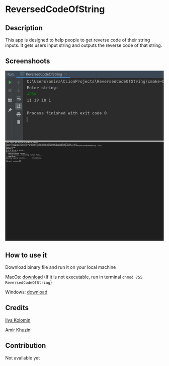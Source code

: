 # ReversedCodeOfString
## Description
This app is designed to help people to get reverse code of their string inputs. It gets users input string and outputs the reverse code of that string.
## Screenshoots
![](https://github.com/Ilya-Kolomin/ReversedCodeOfString/blob/main/Screenshots/1.jpg?raw=true)
![](https://github.com/Ilya-Kolomin/ReversedCodeOfString/blob/main/Screenshots/2.png?raw=true)
## How to use it
Download binary file and run it on your local machine

MacOs: [download](https://github.com/Ilya-Kolomin/ReversedCodeOfString/releases/download/1.0/ReversedCodeOfString)
(If it is not executable, run in terminal `chmod 755 ReversedCodeOfString`)

Windows: [download](https://github.com/Ilya-Kolomin/ReversedCodeOfString/releases/download/1.0/ReversedCodeOfString.exe)

## Credits
[Ilya Kolomin](https://www.google.com)

[Amir Khuzin](https://github.com/Amirka-Kh)
## Contribution
Not available yet
